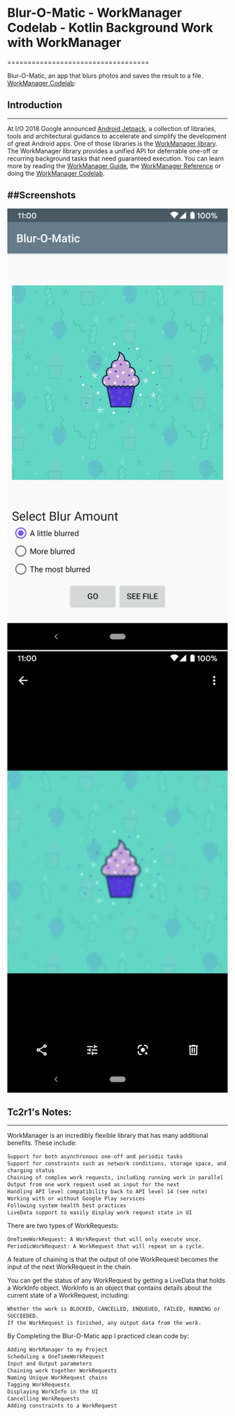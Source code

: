 
# Blur-O-Matic - WorkManager Codelab - Kotlin Background Work with WorkManager
===================================

Blur-O-Matic, an app that blurs photos and saves the result to a file. 
[WorkManager Codelab](https://codelabs.developers.google.com/codelabs/android-workmanager):


## Introduction
------------

At I/O 2018 Google announced [Android Jetpack](https://developer.android.com//jetpack/),
a collection of libraries, tools and architectural guidance to accelerate and simplify the
development of great Android apps. One of those libraries is the
[WorkManager library](https://developer.android.com/topic/libraries/architecture/workmanager/).
The WorkManager library provides a unified API for deferrable one-off or recurring background tasks
that need guaranteed execution. You can learn more by reading the
[WorkManager Guide](https://developer.android.com/topic/libraries/architecture/workmanager/), the
[WorkManager Reference](https://developer.android.com/reference/androidx/work/package-summary)
or doing the
[WorkManager Codelab](https://codelabs.developers.google.com/codelabs/android-workmanager).



##Screenshots
------------
![Screenshot1](_resources/screenshot1.png)
![Screenshot2](_resources/screenshot2.png)


## Tc2r1's Notes:
------------

WorkManager is an incredibly flexible library that has many additional benefits. These include:

    Support for both asynchronous one-off and periodic tasks
    Support for constraints such as network conditions, storage space, and charging status
    Chaining of complex work requests, including running work in parallel
    Output from one work request used as input for the next
    Handling API level compatibility back to API level 14 (see note)
    Working with or without Google Play services
    Following system health best practices
    LiveData support to easily display work request state in UI


There are two types of WorkRequests:

    OneTimeWorkRequest: A WorkRequest that will only execute once.
    PeriodicWorkRequest: A WorkRequest that will repeat on a cycle.

A feature of chaining is that the output of one WorkRequest becomes the input of the next WorkRequest in the chain.

You can get the status of any WorkRequest by getting a LiveData that holds a WorkInfo object. WorkInfo is an object that contains details about the current state of a WorkRequest, including:

    Whether the work is BLOCKED, CANCELLED, ENQUEUED, FAILED, RUNNING or SUCCEEDED.
    If the WorkRequest is finished, any output data from the work.

By Completing the Blur-O-Matic app I practiced clean code by:

    Adding WorkManager to my Project
    Scheduling a OneTimeWorkRequest
    Input and Output parameters
    Chaining work together WorkRequests
    Naming Unique WorkRequest chains
    Tagging WorkRequests
    Displaying WorkInfo in the UI
    Cancelling WorkRequests
    Adding constraints to a WorkRequest

